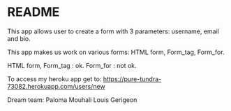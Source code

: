 # README

This app allows user to create a form with 3 parameters: username, email and bio.

This app makes us work on various forms: HTML form, Form_tag, Form_for.

HTML form, Form_tag : ok.
Form_for : not ok.

To access my heroku app get to: https://pure-tundra-73082.herokuapp.com/users/new


Dream team:
Paloma Mouhali
Louis Gerigeon
